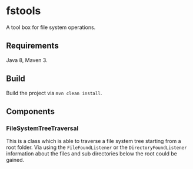 # fstools
A tool box for file system operations.


## Requirements

Java 8, Maven 3.


## Build

Build the project via `mvn clean install`.


## Components

### FileSystemTreeTraversal

This is a class which is able to traverse a file system tree starting from a root folder. Via using the
`FileFoundListener` or the `DirectoryFoundListener` information about the files and sub directories below the
root could be gained.
